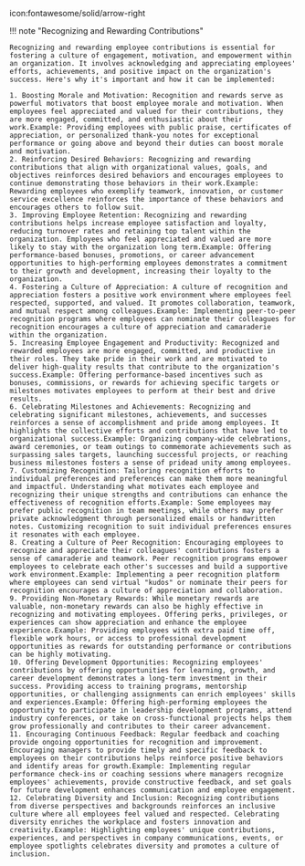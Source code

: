 icon:fontawesome/solid/arrow-right

!!! note "Recognizing and Rewarding Contributions"

    Recognizing and rewarding employee contributions is essential for fostering a culture of engagement, motivation, and empowerment within an organization. It involves acknowledging and appreciating employees' efforts, achievements, and positive impact on the organization's success. Here's why it's important and how it can be implemented:

    1. Boosting Morale and Motivation: Recognition and rewards serve as powerful motivators that boost employee morale and motivation. When employees feel appreciated and valued for their contributions, they are more engaged, committed, and enthusiastic about their work.Example: Providing employees with public praise, certificates of appreciation, or personalized thank-you notes for exceptional performance or going above and beyond their duties can boost morale and motivation.
    2. Reinforcing Desired Behaviors: Recognizing and rewarding contributions that align with organizational values, goals, and objectives reinforces desired behaviors and encourages employees to continue demonstrating those behaviors in their work.Example: Rewarding employees who exemplify teamwork, innovation, or customer service excellence reinforces the importance of these behaviors and encourages others to follow suit.
    3. Improving Employee Retention: Recognizing and rewarding contributions helps increase employee satisfaction and loyalty, reducing turnover rates and retaining top talent within the organization. Employees who feel appreciated and valued are more likely to stay with the organization long term.Example: Offering performance-based bonuses, promotions, or career advancement opportunities to high-performing employees demonstrates a commitment to their growth and development, increasing their loyalty to the organization.
    4. Fostering a Culture of Appreciation: A culture of recognition and appreciation fosters a positive work environment where employees feel respected, supported, and valued. It promotes collaboration, teamwork, and mutual respect among colleagues.Example: Implementing peer-to-peer recognition programs where employees can nominate their colleagues for recognition encourages a culture of appreciation and camaraderie within the organization.
    5. Increasing Employee Engagement and Productivity: Recognized and rewarded employees are more engaged, committed, and productive in their roles. They take pride in their work and are motivated to deliver high-quality results that contribute to the organization's success.Example: Offering performance-based incentives such as bonuses, commissions, or rewards for achieving specific targets or milestones motivates employees to perform at their best and drive results.
    6. Celebrating Milestones and Achievements: Recognizing and celebrating significant milestones, achievements, and successes reinforces a sense of accomplishment and pride among employees. It highlights the collective efforts and contributions that have led to organizational success.Example: Organizing company-wide celebrations, award ceremonies, or team outings to commemorate achievements such as surpassing sales targets, launching successful projects, or reaching business milestones fosters a sense of pridead unity among employees.
    7. Customizing Recognition: Tailoring recognition efforts to individual preferences and preferences can make them more meaningful and impactful. Understanding what motivates each employee and recognizing their unique strengths and contributions can enhance the effectiveness of recognition efforts.Example: Some employees may prefer public recognition in team meetings, while others may prefer private acknowledgment through personalized emails or handwritten notes. Customizing recognition to suit individual preferences ensures it resonates with each employee.
    8. Creating a Culture of Peer Recognition: Encouraging employees to recognize and appreciate their colleagues' contributions fosters a sense of camaraderie and teamwork. Peer recognition programs empower employees to celebrate each other's successes and build a supportive work environment.Example: Implementing a peer recognition platform where employees can send virtual "kudos" or nominate their peers for recognition encourages a culture of appreciation and collaboration.
    9. Providing Non-Monetary Rewards: While monetary rewards are valuable, non-monetary rewards can also be highly effective in recognizing and motivating employees. Offering perks, privileges, or experiences can show appreciation and enhance the employee experience.Example: Providing employees with extra paid time off, flexible work hours, or access to professional development opportunities as rewards for outstanding performance or contributions can be highly motivating.
    10. Offering Development Opportunities: Recognizing employees' contributions by offering opportunities for learning, growth, and career development demonstrates a long-term investment in their success. Providing access to training programs, mentorship opportunities, or challenging assignments can enrich employees' skills and experiences.Example: Offering high-performing employees the opportunity to participate in leadership development programs, attend industry conferences, or take on cross-functional projects helps them grow professionally and contributes to their career advancement.
    11. Encouraging Continuous Feedback: Regular feedback and coaching provide ongoing opportunities for recognition and improvement. Encouraging managers to provide timely and specific feedback to employees on their contributions helps reinforce positive behaviors and identify areas for growth.Example: Implementing regular performance check-ins or coaching sessions where managers recognize employees' achievements, provide constructive feedback, and set goals for future development enhances communication and employee engagement.
    12. Celebrating Diversity and Inclusion: Recognizing contributions from diverse perspectives and backgrounds reinforces an inclusive culture where all employees feel valued and respected. Celebrating diversity enriches the workplace and fosters innovation and creativity.Example: Highlighting employees' unique contributions, experiences, and perspectives in company communications, events, or employee spotlights celebrates diversity and promotes a culture of inclusion.
